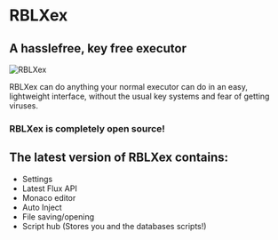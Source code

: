 # RBLXex
## A hasslefree, key free executor

![RBLXex](https://github.com/Ossyence/RBLXex-Revamp/assets/110287364/a374e0fe-ccf7-49fc-8ed9-fd95d1f0317b)

RBLXex can do anything your normal executor can do in an easy, lightweight interface, without the usual key systems and fear of getting viruses.
### RBLXex is completely open source!

## The latest version of RBLXex contains:
- Settings
- Latest Flux API
- Monaco editor
- Auto Inject
- File saving/opening
- Script hub (Stores you and the databases scripts!)
